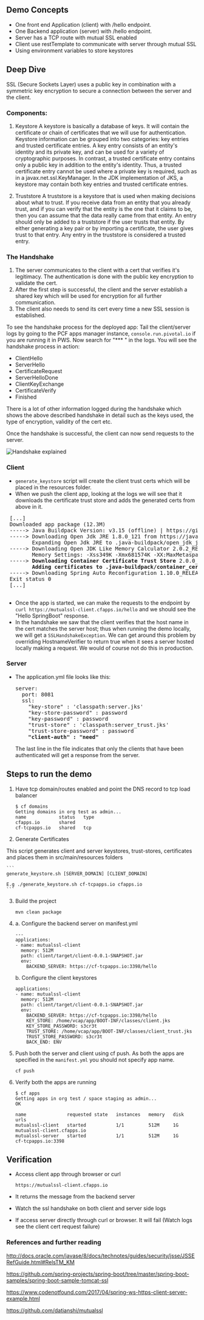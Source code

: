 ## Demo Concepts

* One front end Application (client) with /hello endpoint.
* One Backend application (server) with /hello endpoint.
* Server has a TCP route with mutual SSL enabled
* Client use restTemplate to communicate with server through mutual SSL
* Using environment variables to store keystores

## Deep Dive

 SSL (Secure Sockets Layer) uses a public key in combination with a symmetric
 key encryption to secure a connection between the server and the client.

### Components:

 1. Keystore
 A keystore is basically a database of keys. It will contain the certificate
 or chain of certificates that we will use for authentication.
 Keystore information can be grouped into two categories:
 key entries and trusted certificate entries.
 A key entry consists of an entity's identity and its private key, and
 can be used for a variety of cryptographic purposes.
 In contrast, a trusted certificate entry contains only a public key in
 addition to the entity's identity. Thus, a trusted certificate entry
 cannot be used where a private key is required, such as in a
 javax.net.ssl.KeyManager. In the JDK implementation of JKS, a keystore
 may contain both key entries and trusted certificate entries.

 2. Truststore
 A truststore is a keystore that is used when making decisions about what
 to trust. If you receive data from an entity that you already trust, and
 if you can verify that the entity is the one that it claims to be, then
 you can assume that the data really came from that entity.
 An entry should only be added to a truststore if the user trusts that
 entity. By either generating a key pair or by importing a certificate,
 the user gives trust to that entry. Any entry in the truststore is
 considered a trusted entry.

### The Handshake

 1. The server communicates to the client with a cert that verifies it's
  legitimacy. The authentication is done with the public key encryption
  to validate the cert.
 2. After the first step is successful, the client and the server establish
 a shared key which will be used for encryption for all further communication.
 3. The client also needs to send its cert every time a new SSL session
  is established.

 To see the handshake process for the deployed app:
 Tail the client/server logs by going to the PCF apps manager instance,
 `console.run.pivotal.io` if you are running it in PWS. Now search for "*** "
  in the logs. You will see the handshake process in action:
   - ClientHello
   - ServerHello
   - CertificateRequest
   - ServerHelloDone
   - ClientKeyExchange
   - CertificateVerify
   - Finished

  There is a lot of other information logged during the handshake which
  shows the above described handshake in detail such as the keys used,
  the type of encryption, validity of the cert etc.

  Once the handshake is successful, the client can now send requests to
  the server.

  ![Handshake explained](http://www.websequencediagrams.com/cgi-bin/cdraw?lz=bm90ZSBvdmVyIENsaWVudCBLZXlTdG9yZSwACQdUcnVzdAAMBgAcBzoAIwhsb2FkcwAWCyBjb250YWluaW5nIHRydXN0ZWQgc2VydmVyIGNlcnRzXG4ALA0AYggAKwxzaWduZWQgYwCBBgYAMQUKAIETBi0-K1MARwU6IFJlcXVlc3RzIHByb3RlY3RlZCByZXNvdXJjZQoAHgYtPi0AgSQIUHJlc2VudHMAfgwASQoAgVQROiBWZXJpZmllAB0UAIICCwBXC1ZhbGlkYXRlZABGEQCCRAgAgSgLAIFPCwBNCACCaggAgSoLUmV0dXJuABoUAIF8CwCBUQkASAwAgXkHAIF2C0Fja25vd2xlZGdlcyB2AIEmBmlvbgCCTgkAgk4IQWNjZXNzZQCCQhQ&s=default
)

### Client

* `generate_keystore` script will create the client trust certs which
 will be placed in the resources folder.
* When we push the client app, looking at the logs we will see that it
 downloads the certificate trust store and adds the generated certs from
 above in it.
 <pre>
 [...]
 Downloaded app package (12.3M)
 -----> Java Buildpack Version: v3.15 (offline) | https://github.com/cloudfoundry/java-buildpack.git#a3a9e61
 -----> Downloading Open Jdk JRE 1.8.0_121 from https://java-buildpack.cloudfoundry.org/openjdk/trusty/x86_64/openjdk-1.8.0_121.tar.gz (found in cache)
        Expanding Open Jdk JRE to .java-buildpack/open_jdk_jre (1.1s)
 -----> Downloading Open JDK Like Memory Calculator 2.0.2_RELEASE from https://java-buildpack.cloudfoundry.org/memory-calculator/trusty/x86_64/memory-calculator-2.0.2_RELEASE.tar.gz (found in cache)
        Memory Settings: -Xss349K -Xmx681574K -XX:MaxMetaspaceSize=104857K -Xms681574K -XX:MetaspaceSize=104857K
 -----> <b>Downloading Container Certificate Trust Store </b>2.0.0_RELEASE from https://java-buildpack.cloudfoundry.org/container-certificate-trust-store/container-certificate-trust-store-2.0.0_RELEASE.jar (found in cache)
        <b>Adding certificates to .java-buildpack/container_certificate_trust_store/truststore.jks </b>(0.4s)
 -----> Downloading Spring Auto Reconfiguration 1.10.0_RELEASE from https://java-buildpack.cloudfoundry.org/auto-reconfiguration/auto-reconfiguration-1.10.0_RELEASE.jar (found in cache)
 Exit status 0
 [...]
 </pre>

* Once the app is started, we can make the requests to the endpoint by
 `curl https://mutualssl-client.cfapps.io/hello` and we should see the
 "Hello SpringBoot" response.
* In the handshake we saw that the client verifies that the host name in
  the cert matches the server host; thus when running the demo locally,
  we will get a `SSLHandshakeException`. We can get around this problem
  by overriding HostnameVerifier to return true when it sees a server
  hosted locally making a request. We would of course not do this in production.



### Server
* The application.yml file looks like this:
  <pre>
  server:
    port: 8081
    ssl:
      "key-store" : 'classpath:server.jks'
      "key-store-password" : password
      "key-password" : password
      "trust-store" : 'classpath:server_trust.jks'
      "trust-store-password" : password
      <b>"client-auth" : "need"</b>
  </pre>
  The last line in the file indicates that only the clients that have
  been authenticated will get a response from the server.


## Steps to run the demo

1. Have tcp domain/routes enabled and point the DNS record to tcp load balancer

    ```
    $ cf domains
    Getting domains in org test as admin...
    name            status   type
    cfapps.io       shared
    cf-tcpapps.io   shared   tcp
    ```

2. Generate Certificates

 This script generates client and server keystores, trust-stores, certificates and places them in src/main/resources folders


    ```
    generate_keystore.sh [SERVER_DOMAIN] [CLIENT_DOMAIN]

    E.g ./generate_keystore.sh cf-tcpapps.io cfapps.io
    ```

3.  Build the project

    ```
    mvn clean package
    ```

4.  a. Configure the backend server on manifest.yml

    ```
    ---
    applications:
    - name: mutualssl-client
      memory: 512M
      path: client/target/client-0.0.1-SNAPSHOT.jar
      env:
        BACKEND_SERVER: https://cf-tcpapps.io:3398/hello
    ```

    b. Configure the client keystores

    ```
    applications:
    - name: mutualssl-client
      memory: 512M
      path: client/target/client-0.0.1-SNAPSHOT.jar
      env:
        BACKEND_SERVER: https://cf-tcpapps.io:3398/hello
        KEY_STORE: /home/vcap/app/BOOT-INF/classes/client.jks
        KEY_STORE_PASSWORD: s3cr3t
        TRUST_STORE: /home/vcap/app/BOOT-INF/classes/client_trust.jks
        TRUST_STORE_PASSWORD: s3cr3t
        BACK_END: ENV
    ```

5.  Push both the server and client using cf push. As both the apps are specified in the `manifest.yml` you should not specify app name.

    ```
    cf push
    ```

6.  Verify both the apps are running

    ```
    $ cf apps
    Getting apps in org test / space staging as admin...
    OK

    name               requested state   instances   memory   disk   urls
    mutualssl-client   started           1/1         512M     1G     mutualssl-client.cfapps.io
    mutualssl-server   started           1/1         512M     1G     cf-tcpapps.io:3398
    ```

## Verification

* Access client app through browser or curl

    ```
    https://mutualssl-client.cfapps.io
    ```
* It returns the message from the backend server

* Watch the ssl handshake on both client and server side logs

* If access server directly through curl or browser. It will fail (Watch logs see the client cert request failure)

### References and further reading

http://docs.oracle.com/javase/8/docs/technotes/guides/security/jsse/JSSERefGuide.html#RelsTM_KM

https://github.com/spring-projects/spring-boot/tree/master/spring-boot-samples/spring-boot-sample-tomcat-ssl

https://www.codenotfound.com/2017/04/spring-ws-https-client-server-example.html

https://github.com/datianshi/mutualssl


